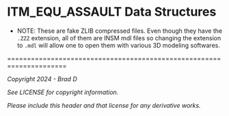 # ITM_EQU_ASSAULT Data Structures

* NOTE: These are fake ZLIB compressed files. Even though they have the `.ZZZ` extension, all of them are INSM mdl files so changing the extension to `.mdl` will allow one to open them with various 3D modeling softwares.

=====================================================================

*Copyright 2024 - Brad D*

*See LICENSE for copyright information.*

*Please include this header and that license for any derivative works.*